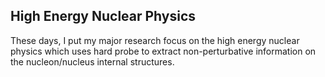 ## High Energy Nuclear Physics

These days, I put my major research focus on the high energy nuclear physics which uses hard probe to extract non-perturbative information on the nucleon/nucleus internal structures. 
